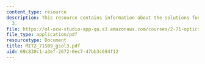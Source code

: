 ```yaml
---
content_type: resource
description: This resource contains information about the solutions for problem set
  3.
file: https://ol-ocw-studio-app-qa.s3.amazonaws.com/courses/2-71-optics-spring-2009/69c830c1a3ef26720ec747bb3c694f12_MIT2_71S09_gsol3.pdf
file_type: application/pdf
resourcetype: Document
title: MIT2_71S09_gsol3.pdf
uid: 69c830c1-a3ef-2672-0ec7-47bb3c694f12
---
```

